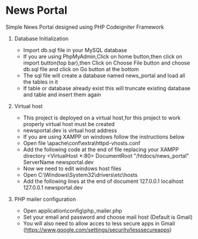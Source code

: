 # News Portal
Simple News Portal designed using PHP Codeigniter Framework

1. Database Initialization
	- Import db.sql file in your MySQL database
	- If you are using PhpMyAdmin,Click on home button,then click on import button(top bar),then Click on Choose File button and choose db.sql file and click on Go button at the bottom
	- The sql file will create a database named news_portal and load all the tables in it
	- If table or database already exist this will truncate existing database and table and insert them again
	
2. Virtual host
	- This project is deployed on a virtual host,for this project to work properly virtual host must be created
	- newsportal.dev is virtual host address
	- If you are using XAMPP on windows follow the instructions below
	- Open file <Your XAMPP directory>\apache\conf\extra\httpd-vhosts.conf
	- Add the following code at the end of file replacing your XAMPP directory
		<VirtualHost *:80>
		DocumentRoot "<Your XAMPP directory>/htdocs/news_portal"
		ServerName newsportal.dev
		</VirtualHost>
	- Now we need to edit windows host files
	- Open C:\Windows\System32\drivers\etc\hosts
	- Add the following lines at the end of document
	127.0.0.1       localhost 
	127.0.0.1       newsportal.dev
	
3. PHP mailer configuration
	- Open application\config\php_mailer.php
	- Set your email and password and choose mail host (Default is Gmail)
	- You will also need to allow acces to less secure apps in Gmail (https://www.google.com/settings/security/lesssecureapps)

